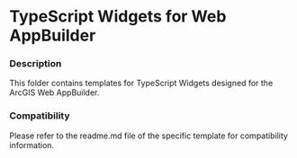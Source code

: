 # TypeScript Widgets for Web AppBuilder

### Description
This folder contains templates for TypeScript Widgets designed for the ArcGIS Web AppBuilder.

### Compatibility
Please refer to the readme.md file of the specific template for compatibility information.
